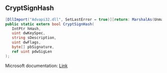 ## CryptSignHash

```csharp
[DllImport("Advapi32.dll", SetLastError = true)][return: MarshalAs(UnmanagedType.Bool)]
public static extern bool CryptSignHash(
   IntPtr hHash,
   uint dwKeySpec,
   string sDescription,
   uint dwFlags,
   byte[] pbSignature,
   ref uint pdwSigLen
);
```

Microsoft documentation: [Link](https://docs.microsoft.com/en-us/windows/win32/api/wincrypt/nf-wincrypt-cryptsignhasha)
